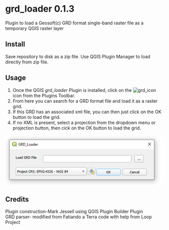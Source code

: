 # grd_loader 0.1.3  

Plugin to load a Geosoft(c) GRD format single-band raster file as a temporary QGIS raster layer    
   
## Install   

Save repository to disk as a zip file. Use QGIS Plugin Manager to load directly from zip file.

## Usage   

1. Once the QGIS *grd_loader* Plugin is installed, click on the ![grd_icon](icon.png) icon from the Plugins Toolbar.   
2. From here you can search for a GRD format file and load it as a raster grid.   
3. If this GRD has an associated xml file, you can then just click on the OK button to load the grid. 
4. If no XML is present, select a projection from the dropdown menu or projection button, then cick on the OK button to load the grid.    

 ![waxi_qf dialog](dialog.png) 

## Credits    
Plugin construction-Mark Jessell using QGIS Plugin Builder Plugin    
GRD parser- modified from Fatiando a Terra code with help from Loop Project    